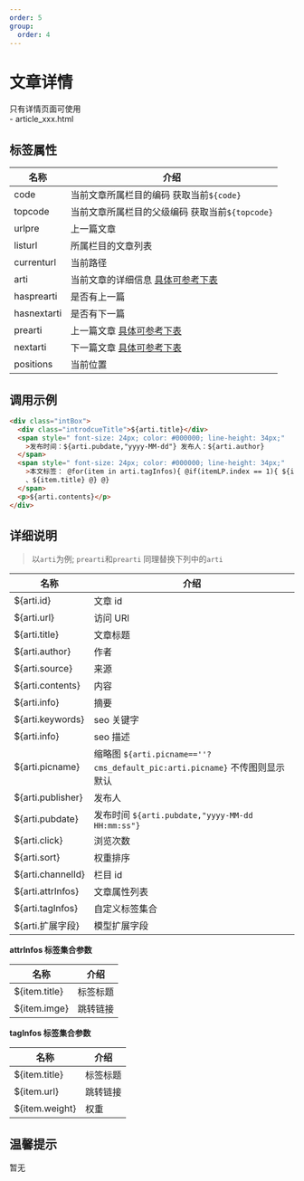 ```yaml
---
order: 5
group:
  order: 4
---
```


# 文章详情

<Alert type="warning">
	只有详情页面可使用<br/>  
    - article_xxx.html   <br/>
</Alert>

## 标签属性

| 名称        | 介绍                                                                 |
| ----------- | -------------------------------------------------------------------- |
| code        | 当前文章所属栏目的编码 获取当前`${code}`                             |
| topcode     | 当前文章所属栏目的父级编码 获取当前`${topcode}`                      |
| urlpre      | 上一篇文章                                                           |
| listurl     | 所属栏目的文章列表                                                   |
| currenturl  | 当前路径                                                             |
| arti        | 当前文章的详细信息 [具体可参考下表](/cms/页面取值/详情页面#详细说明) |
| hasprearti  | 是否有上一篇                                                         |
| hasnextarti | 是否有下一篇                                                         |
| prearti     | 上一篇文章 [具体可参考下表](/cms/页面取值/详情页面#详细说明)         |
| nextarti    | 下一篇文章 [具体可参考下表](/cms/页面取值/详情页面#详细说明)         |
| positions   | 当前位置                                                             |

## 调用示例

```html
<div class="intBox">
  <div class="introdcueTitle">${arti.title}</div>
  <span style=" font-size: 24px; color: #000000; line-height: 34px;"
    >发布时间：${arti.pubdate,"yyyy-MM-dd"} 发布人：${arti.author}
  </span>
  <span style=" font-size: 24px; color: #000000; line-height: 34px;"
    >本文标签： @for(item in arti.tagInfos){ @if(itemLP.index == 1){ ${item.title} @}else{
    、${item.title} @} @}
  </span>
  <p>${arti.contents}</p>
</div>
```

## 详细说明

> 以`arti`为例; `prearti`和`prearti` 同理替换下列中的`arti`

| 名称              | 介绍                                                                       |
| ----------------- | -------------------------------------------------------------------------- |
| ${arti.id}        | 文章 id                                                                    |
| ${arti.url}       | 访问 URl                                                                   |
| ${arti.title}     | 文章标题                                                                   |
| ${arti.author}    | 作者                                                                       |
| ${arti.source}    | 来源                                                                       |
| ${arti.contents}  | 内容                                                                       |
| ${arti.info}      | 摘要                                                                       |
| ${arti.keywords}  | seo 关键字                                                                 |
| ${arti.info}      | seo 描述                                                                   |
| ${arti.picname}   | 缩略图 `${arti.picname==''?cms_default_pic:arti.picname}` 不传图则显示默认 |
| ${arti.publisher} | 发布人                                                                     |
| ${arti.pubdate}   | 发布时间 `${arti.pubdate,"yyyy-MM-dd HH:mm:ss"}`                           |
| ${arti.click}     | 浏览次数                                                                   |
| ${arti.sort}      | 权重排序                                                                   |
| ${arti.channelId} | 栏目 id                                                                    |
| ${arti.attrInfos} | 文章属性列表                                                               |
| ${arti.tagInfos}  | 自定义标签集合                                                             |
| ${arti.扩展字段}  | 模型扩展字段                                                               |

**attrInfos 标签集合参数**

| 名称          | 介绍     |
| ------------- | -------- |
| ${item.title} | 标签标题 |
| ${item.imge}  | 跳转链接 |

**tagInfos 标签集合参数**

| 名称           | 介绍     |
| -------------- | -------- |
| ${item.title}  | 标签标题 |
| ${item.url}    | 跳转链接 |
| ${item.weight} | 权重     |

## 温馨提示

暂无
